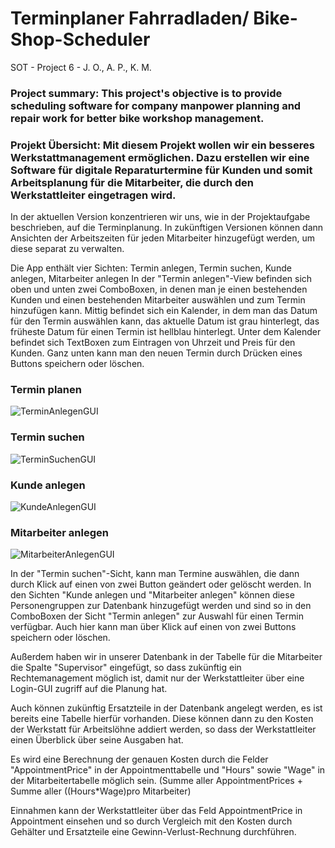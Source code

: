# Terminplaner Fahrradladen/ Bike-Shop-Scheduler
SOT - Project 6 - J. O., A. P., K. M. 

### Project summary: This project's objective is to provide scheduling software for company manpower planning and repair work for better bike workshop management.
### Projekt Übersicht: Mit diesem Projekt wollen wir ein besseres Werkstattmanagement ermöglichen. Dazu erstellen wir eine Software für digitale Reparaturtermine für Kunden und somit Arbeitsplanung für die Mitarbeiter, die durch den Werkstattleiter eingetragen wird.

In der aktuellen Version konzentrieren wir uns, wie in der Projektaufgabe beschrieben, auf die Terminplanung. In zukünftigen Versionen können dann Ansichten der Arbeitszeiten für jeden Mitarbeiter hinzugefügt werden, um diese separat zu verwalten.

Die App enthält vier Sichten: Termin anlegen, Termin suchen, Kunde anlegen, Mitarbeiter anlegen
In der "Termin anlegen"-View befinden sich oben und unten zwei ComboBoxen, in denen man je einen bestehenden Kunden und einen bestehenden Mitarbeiter auswählen und zum Termin hinzufügen kann. Mittig befindet sich ein Kalender, in dem man das Datum für den Termin auswählen kann, das aktuelle Datum ist grau hinterlegt, das früheste Datum für einen Termin ist hellblau hinterlegt.
Unter dem Kalender befindet sich TextBoxen zum Eintragen von Uhrzeit und Preis für den Kunden. Ganz unten kann man den neuen Termin durch Drücken eines Buttons speichern oder löschen.

### Termin planen
![TerminAnlegenGUI](https://user-images.githubusercontent.com/74964267/108601350-6e722980-739c-11eb-8f5f-54f3cc918042.PNG)

### Termin suchen
![TerminSuchenGUI](https://user-images.githubusercontent.com/74964267/108601353-70d48380-739c-11eb-967e-58c6efc4e039.PNG)

### Kunde anlegen
![KundeAnlegenGUI](https://user-images.githubusercontent.com/74964267/108601342-674b1b80-739c-11eb-96ed-060be8f78c3d.PNG)

### Mitarbeiter anlegen
![MitarbeiterAnlegenGUI](https://user-images.githubusercontent.com/74964267/108601345-6a460c00-739c-11eb-8406-2851ca3a3ef4.PNG)

In der "Termin suchen"-Sicht, kann man Termine auswählen, die dann durch Klick auf einen von zwei Button geändert oder gelöscht werden.
In den Sichten "Kunde anlegen und "Mitarbeiter anlegen" können diese Personengruppen zur Datenbank hinzugefügt werden und sind so in den ComboBoxen der Sicht "Termin anlegen" zur Auswahl für einen Termin verfügbar. Auch hier kann man über Klick auf einen von zwei Buttons speichern oder löschen.

Außerdem haben wir in unserer Datenbank in der Tabelle für die Mitarbeiter die Spalte "Supervisor" eingefügt, so dass zukünftig ein Rechtemanagement möglich ist, damit nur der Werkstattleiter über eine Login-GUI zugriff auf die Planung hat.

Auch können zukünftig Ersatzteile in der Datenbank angelegt werden, es ist bereits eine Tabelle hierfür vorhanden. Diese können dann zu den Kosten der Werkstatt für Arbeitslöhne addiert werden, so dass der Werkstattleiter einen Überblick über seine Ausgaben hat.

Es wird eine Berechnung der genauen Kosten durch die Felder "AppointmentPrice" in der Appointmenttabelle und "Hours" sowie "Wage" in der Mitarbeitertabelle möglich sein. (Summe aller AppointmentPrices + Summe aller ((Hours*Wage)pro Mitarbeiter)

Einnahmen kann der Werkstattleiter über das Feld AppointmentPrice in Appointment einsehen und so durch Vergleich mit den Kosten durch Gehälter und Ersatzteile eine Gewinn-Verlust-Rechnung durchführen.

